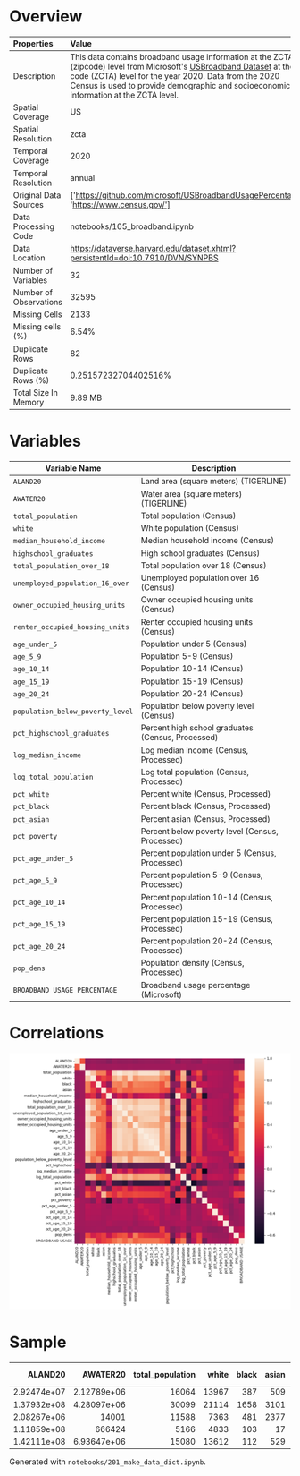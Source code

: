 # Overview

| Properties             | Value                                                                                                                                                                                                                                                                                                                                 |
|:-----------------------|:--------------------------------------------------------------------------------------------------------------------------------------------------------------------------------------------------------------------------------------------------------------------------------------------------------------------------------------|
| Description            | This data contains broadband usage information at the ZCTA (zipcode) level from Microsoft's [USBroadband Dataset](https://github.com/microsoft/USBroadbandUsagePercentages) at the zip code (ZCTA) level for the year 2020. Data from the 2020 Census is used to provide demographic and socioeconomic information at the ZCTA level. |
| Spatial Coverage       | US                                                                                                                                                                                                                                                                                                                                    |
| Spatial Resolution     | zcta                                                                                                                                                                                                                                                                                                                                  |
| Temporal Coverage      | 2020                                                                                                                                                                                                                                                                                                                                  |
| Temporal Resolution    | annual                                                                                                                                                                                                                                                                                                                                |
| Original Data Sources  | ['https://github.com/microsoft/USBroadbandUsagePercentages', 'https://www.census.gov/']                                                                                                                                                                                                                                               |
| Data Processing Code   | notebooks/105_broadband.ipynb                                                                                                                                                                                                                                                                                                         |
| Data Location          | https://dataverse.harvard.edu/dataset.xhtml?persistentId=doi:10.7910/DVN/SYNPBS                                                                                                                                                                                                                                                       |
| Number of Variables    | 32                                                                                                                                                                                                                                                                                                                                    |
| Number of Observations | 32595                                                                                                                                                                                                                                                                                                                                 |
| Missing Cells          | 2133                                                                                                                                                                                                                                                                                                                                  |
| Missing cells (%)      | 6.54%                                                                                                                                                                                                                                                                                                                                 |
| Duplicate Rows         | 82                                                                                                                                                                                                                                                                                                                                    |
| Duplicate Rows (%)     | 0.25157232704402516%                                                                                                                                                                                                                                                                                                                  |
| Total Size In Memory   | 9.89 MB                                                                                                                                                                                                                                                                                                                               |

# Variables

| Variable Name | Description |
| ------------- | ----------- |
| `ALAND20` | Land area (square meters) (TIGERLINE) |
| `AWATER20` | Water area (square meters) (TIGERLINE) |
| `total_population` | Total population (Census) |
| `white` | White population  (Census) |
| `median_household_income` | Median household income (Census) |
| `highschool_graduates` | High school graduates (Census) |
| `total_population_over_18` | Total population over 18 (Census) |
| `unemployed_population_16_over` | Unemployed population over 16 (Census) |
| `owner_occupied_housing_units` | Owner occupied housing units (Census) |
| `renter_occupied_housing_units` | Renter occupied housing units (Census) |
| `age_under_5` | Population under 5 (Census) |
| `age_5_9` | Population 5-9 (Census) |
| `age_10_14` | Population 10-14 (Census) |
| `age_15_19` | Population 15-19 (Census) |
| `age_20_24` | Population 20-24 (Census) |
| `population_below_poverty_level` | Population below poverty level (Census) |
| `pct_highschool_graduates` | Percent high school graduates (Census, Processed) |
| `log_median_income` | Log median income (Census, Processed) |
| `log_total_population` | Log total population (Census, Processed) |
| `pct_white` | Percent white (Census, Processed) |
| `pct_black` | Percent black (Census, Processed) |
| `pct_asian` | Percent asian (Census, Processed) |
| `pct_poverty` | Percent below poverty level (Census, Processed) |
| `pct_age_under_5` | Percent population under 5 (Census, Processed) |
| `pct_age_5_9` | Percent population 5-9 (Census, Processed) |
| `pct_age_10_14` | Percent population 10-14 (Census, Processed) |
| `pct_age_15_19` | Percent population 15-19 (Census, Processed) |
| `pct_age_20_24` | Percent population 20-24 (Census, Processed) |
| `pop_dens` | Population density (Census, Processed) |
| `BROADBAND USAGE PERCENTAGE` | Broadband usage percentage (Microsoft) |

# Correlations

![](figs/corr_broadband_econ_zcta.png)

# Sample

|     ALAND20 |         AWATER20 |   total_population |   white |   black |   asian |   median_household_income |   highschool_graduates |   total_population_over_18 |   unemployed_population_16_over |   owner_occupied_housing_units |   renter_occupied_housing_units |   age_under_5 |   age_5_9 |   age_10_14 |   age_15_19 |   age_20_24 |   population_below_poverty_level |   pct_highschool |   log_median_income |   log_total_population |   pct_white |   pct_black |   pct_asian |   pct_poverty |   pct_age_under_5 |   pct_age_5_9 |   pct_age_10_14 |   pct_age_15_19 |   pct_age_20_24 |   pop_dens |   BROADBAND USAGE |
|------------:|-----------------:|-------------------:|--------:|--------:|--------:|--------------------------:|-----------------------:|---------------------------:|--------------------------------:|-------------------------------:|--------------------------------:|--------------:|----------:|------------:|------------:|------------:|---------------------------------:|-----------------:|--------------------:|-----------------------:|------------:|------------:|------------:|--------------:|------------------:|--------------:|----------------:|----------------:|----------------:|-----------:|------------------:|
| 2.92474e+07 |      2.12789e+06 |              16064 |   13967 |     387 |     509 |                     66088 |                   3245 |                      12379 |                             362 |                           5053 |                            1818 |           463 |       358 |         545 |         266 |          92 |                             1301 |        0.262137  |             11.0987 |                9.68434 |    0.86946  |  0.0240911  |  0.0316858  |    0.0809885  |        0.0288222  |     0.0222859 |       0.0339268 |      0.0165588  |      0.00572709 |   54.9245  |             0.808 |
| 1.37932e+08 |      4.28097e+06 |              30099 |   21114 |    1658 |    3101 |                     60540 |                   1562 |                      14177 |                            1305 |                           5054 |                            5128 |           470 |       489 |         563 |         416 |        1364 |                             5920 |        0.110178  |             11.0111 |               10.3122  |    0.701485 |  0.0550849  |  0.103027   |    0.196684   |        0.0156151  |     0.0162464 |       0.0187049 |      0.0138211  |      0.0453171  |   21.8216  |             0.638 |
| 2.08267e+06 |  14001           |              11588 |    7363 |     481 |    2377 |                       nan |                      6 |                         74 |                             948 |                              4 |                              19 |             0 |         0 |           0 |          63 |        3077 |                               24 |        0.0810811 |            nan      |                9.35773 |    0.635399 |  0.0415085  |  0.205126   |    0.00207111 |        0          |     0         |       0         |      0.00543666 |      0.265533   |  556.401   |             1     |
| 1.11859e+08 | 666424           |               5166 |    4833 |     103 |      17 |                     80060 |                   1087 |                       3578 |                             114 |                           1743 |                             140 |            35 |        66 |         173 |         111 |          63 |                              554 |        0.303801  |             11.2905 |                8.54985 |    0.93554  |  0.0199381  |  0.00329075 |    0.10724    |        0.00677507 |     0.0127758 |       0.0334882 |      0.0214866  |      0.0121951  |    4.61831 |             0.28  |
| 1.42111e+08 |      6.93647e+06 |              15080 |   13612 |     112 |     529 |                     94812 |                   2282 |                      10584 |                             316 |                           4685 |                             982 |           447 |       382 |         609 |         390 |         261 |                              747 |        0.215608  |             11.4597 |                9.62112 |    0.902653 |  0.00742706 |  0.0350796  |    0.0495358  |        0.0296419  |     0.0253316 |       0.0403846 |      0.0258621  |      0.0173077  |   10.6114  |             0.496 |

Generated with `notebooks/201_make_data_dict.ipynb`.
